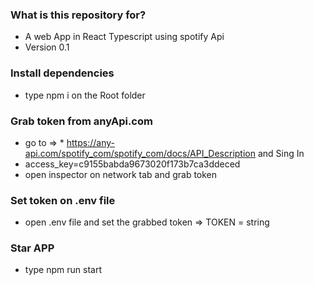 ### What is this repository for?

* A web App in React Typescript using spotify Api
* Version 0.1


### Install dependencies

* type npm i on the Root folder

### Grab token from anyApi.com

* go to => *  https://any-api.com/spotify_com/spotify_com/docs/API_Description and Sing In
* access_key=c9155babda9673020f173b7ca3ddeced
* open inspector on network tab and grab token

### Set token on .env file
* open .env file and set the grabbed token => TOKEN = string

### Star APP
* type npm run start

